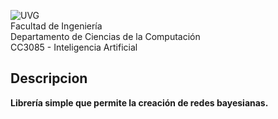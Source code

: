 ![UVG](https://res.cloudinary.com/webuvg/image/upload/f_auto/v1551291412/WEB/institucional/logouvg.png) <br>
Facultad de Ingeniería <br>
Departamento de Ciencias de la Computación <br>
CC3085 - Inteligencia Artificial <br>

## Descripcion

**Librería simple que permite la creación de redes bayesianas.** <br>
<br>
